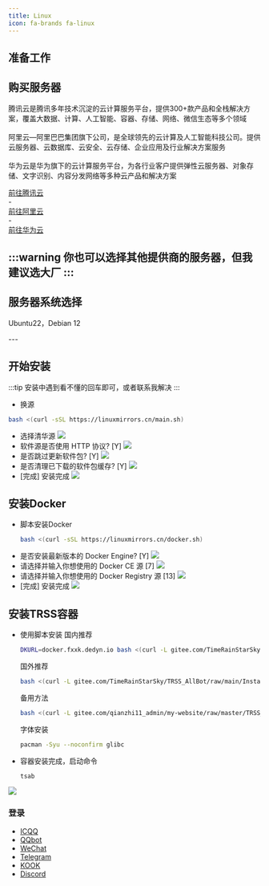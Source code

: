 ```yaml
---
title: Linux
icon: fa-brands fa-linux
---
```


## 准备工作

<div id="introduction" class="content-section active">
  <h2>购买服务器</h2>
  <p>腾讯云是腾讯多年技术沉淀的云计算服务平台，提供300+款产品和全栈解决方案，覆盖大数据、计算、人工智能、容器、存储、网络、微信生态等多个领域<br><br>阿里云—阿里巴巴集团旗下公司，是全球领先的云计算及人工智能科技公司。提供云服务器、云数据库、云安全、云存储、企业应用及行业解决方案服务<br><br>华为云是华为旗下的云计算服务平台，为各行业客户提供弹性云服务器、对象存储、文字识别、内容分发网络等多种云产品和解决方案</p>
</div>

<div class="tab-group">
  <a href="https://cloud.tencent.com" class="tab-item active">
      <i class="fa fa-external-link-square" aria-hidden="true"></i> 
       前往腾讯云
  </a>
</div>
-
<div class="tab-group">
  <a href="https://www.aliyun.com" class="tab-item active">
      <i class="fa fa-external-link-square" aria-hidden="true"></i> 
       前往阿里云
  </a>
</div>
-
<div class="tab-group">
  <a href="https://activity.huaweicloud.com" class="tab-item active">
      <i class="fa fa-external-link-square" aria-hidden="true"></i> 
       前往华为云
  </a>
</div>

:::warning
    你也可以选择其他提供商的服务器，但我建议选大厂
:::
---
<div id="introduction" class="content-section active">
  <h2>服务器系统选择</h2>
  <p>Ubuntu22，Debian 12</p>
</div>  
---
<div class="tab-group">
  <div class="tab-item active"
       data-target="introduction">

## 开始安装

  </div>
</div>

:::tip
    安装中遇到看不懂的回车即可，或者联系我解决
:::
- 换源 
```bash
bash <(curl -sSL https://linuxmirrors.cn/main.sh)
```    
- 选择清华源
![](/images/TRSS/Linux/1/1.png)
- 软件源是否使用 HTTP 协议? [Y]
![](/images/TRSS/Linux/1/2.png)
- 是否跳过更新软件包? [Y]
![](/images/TRSS/Linux/1/3.png)
- 是否清理已下载的软件包缓存? [Y]
![](/images/TRSS/Linux/1/4.png)
- [完成] 安装完成
![](/images/TRSS/Linux/1/5.png)
## 安装Docker
- 脚本安装Docker
   ```bash
   bash <(curl -sSL https://linuxmirrors.cn/docker.sh)
   ```
- 是否安装最新版本的 Docker Engine? [Y]
![](/images/TRSS/Linux/2/1.png)
- 请选择并输入你想使用的 Docker CE 源 [7]
![](/images/TRSS/Linux/2/2.png)
- 请选择并输入你想使用的 Docker Registry 源 [13]
![](/images/TRSS/Linux/2/3.png)
- [完成] 安装完成
![](/images/TRSS/Linux/2/4.png)
## 安装TRSS容器
- 使用脚本安装
   国内推荐
   ```bash
   DKURL=docker.fxxk.dedyn.io bash <(curl -L gitee.com/TimeRainStarSky/TRSS_AllBot/raw/main/Install-Docker.sh)
   ```
    国外推荐
   ```bash
   bash <(curl -L gitee.com/TimeRainStarSky/TRSS_AllBot/raw/main/Install-Docker.sh)
   ```
   备用方法
   ```bash
   bash <(curl -L gitee.com/qianzhi11_admin/my-website/raw/master/TRSS_AllBot.sh)
   ```
    字体安装
   ```bash
   pacman -Syu --noconfirm glibc
   ```   
- 容器安装完成，启动命令
   ```bash
   tsab
   ```
![](/images/TRSS/Linux/3/1.png)
### 登录
- [ICQQ](/robot/Yunzai/TRSS/适配器/ICQQ/)
- [QQbot](/robot/Yunzai/TRSS/适配器/QQbot/)
- [WeChat](/robot/Yunzai/TRSS/适配器/WeChat/)
- [Telegram](/robot/Yunzai/TRSS/适配器/Telegram/)
- [KOOK](/robot/Yunzai/TRSS/适配器/KOOK/)
- [Discord](/robot/Yunzai/TRSS/适配器/Discord/)

